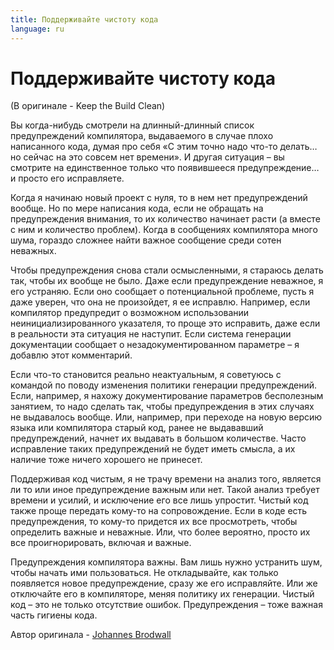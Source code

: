 ```yaml
---
title: Поддерживайте чистоту кода
language: ru
---
```


# Поддерживайте чистоту кода
(В оригинале - Keep the Build Clean)

Вы когда-нибудь смотрели на длинный-длинный список предупреждений компилятора, выдаваемого в случае плохо написанного кода, думая про себя «С этим точно надо что-то делать… но сейчас на это совсем нет времени». И другая ситуация – вы смотрите на единственное только что появившееся предупреждение… и просто его исправляете.

Когда я начинаю новый проект с нуля, то в нем нет предупреждений вообще. Но по мере написания кода, если не обращать на предупреждения внимания, то их количество начинает расти (а вместе с ним и количество проблем). Когда в сообщениях компилятора много шума, гораздо сложнее найти важное сообщение среди сотен неважных.

Чтобы предупреждения снова стали осмысленными, я стараюсь делать так, чтобы их вообще не было. Даже если предупреждение неважное, я его устраняю. Если оно сообщает о потенциальной проблеме, пусть я даже уверен, что она не произойдет, я ее исправлю. Например, если компилятор предупредит о возможном использовании неинициализированного указателя, то проще это исправить, даже если в реальности эта ситуация не наступит. Если система генерации документации сообщает о незадокументированном параметре – я добавлю этот комментарий.

Если что-то становится реально неактуальным, я советуюсь с командой по поводу изменения политики генерации предупреждений. Если, например, я нахожу документирование параметров бесполезным занятием, то надо сделать так, чтобы предупреждения в этих случаях не выдавалось вообще. Или, например, при переходе на новую версию языка или компилятора старый код, ранее не выдававший предупреждений, начнет их выдавать в большом количестве. Часто исправление таких предупреждений не будет иметь смысла, а их наличие тоже ничего хорошего не принесет.

Поддерживая код чистым, я не трачу времени на анализ того, является ли то или иное предупреждение важным или нет. Такой анализ требует времени и усилий, и исключение его все лишь упростит. Чистый код также проще передать кому-то на сопровождение. Если в коде есть предупреждения, то кому-то придется их все просмотреть, чтобы определить важные и неважные. Или, что более вероятно, просто их все проигнорировать, включая и важные.

Предупреждения компилятора важны. Вам лишь нужно устранить шум, чтобы начать ими пользоваться. Не откладывайте, как только появляется новое предупреждение, сразу же его исправляйте. Или же отключайте его в компиляторе, меняя политику их генерации. Чистый код – это не только отсутствие ошибок. Предупреждения – тоже важная часть гигиены кода.

Автор оригинала - [Johannes Brodwall](http://programmer.97things.oreilly.com/wiki/index.php/Johannes_Brodwall)